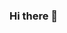 ### Hi there 👋

<!--
**WilhelmK109/WilhelmK109** is a ✨ _special_ ✨ repository because its `README.md` (this file) appears on your GitHub profile.

Here are some ideas to get you started:

- 🔭 I’m currently working on my Git & GitHub: Boost your knowledge.
- 🌱 I’m currently learning Git & GitHub.
- 👯 I’m looking to collaborate on software development projects...
- 🤔 I’m looking for help with cloning repository to my local machine.
- 💬 Ask me about my interest in software development.
- 📫 How to reach me: email me at kamulungaw@gmail.com.

